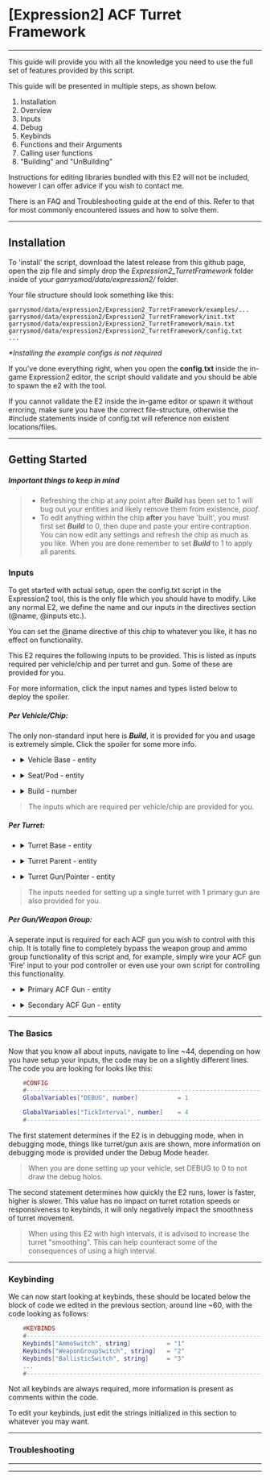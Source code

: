 # \[Expression2\] ACF Turret Framework

---

 This guide will provide you with all the knowledge you need to use the full set of features provided by this script. 

This guide will be presented in multiple steps, as shown below.

1. Installation
2. Overview
3. Inputs
4. Debug
5. Keybinds
6. Functions and their Arguments
7. Calling user functions
8. "Building" and "UnBuilding"

Instructions for editing libraries bundled with this E2 will not be included, however I can offer advice if you wish to contact me.

There is an FAQ and Troubleshooting guide at the end of this. Refer to that for most commonly encountered issues and how to solve them.

---

## Installation
To 'install' the script, download the latest release from this github page, open the zip file and simply drop the *Expression2_TurretFramework* folder inside of your *garrysmod/data/expression2/* folder. 

Your file structure should look something like this:

```.
garrysmod/data/expression2/Expression2_TurretFramework/examples/...
garrysmod/data/expression2/Expression2_TurretFramework/init.txt
garrysmod/data/expression2/Expression2_TurretFramework/main.txt
garrysmod/data/expression2/Expression2_TurretFramework/config.txt
...
```

*\*Installing the example configs is not required*

If you've done everything right, when you open the **config.txt** inside the in-game Expression2 editor, the script should validate and you should be able to spawn the e2 with the tool. 

If you cannot validate the E2 inside the in-game editor or spawn it without erroring, make sure you have the correct file-structure, otherwise the \#include statements inside of config.txt will reference non existent locations/files.

---

## Getting Started

##### Important things to keep in mind

> - Refreshing the chip at any point after ***Build*** has been set to 1 will bug out your entities and likely remove them from existence, *poof*.
> - To edit anything within the chip **after** you have 'built', you must first set ***Build*** to 0, then dupe and paste your entire contraption. You can now edit any settings and refresh the chip as much as you like. When you are done remember to set ***Build*** to 1 to apply all parents.

### Inputs

To get started with actual setup, open the config.txt script in the Expression2 tool, this is the only file which you should have to modify. Like any normal E2, we define the name and our inputs in the directives section (@name, @inputs etc.).

You can set the @name directive of this chip to whatever you like, it has no effect on functionality.

This E2 requires the following inputs to be provided. This is listed as inputs required per vehicle/chip and per turret and gun. Some of these are provided for you.

For more information, click the input names and types listed below to deploy the spoiler.

##### Per Vehicle/Chip:

The only non-standard input here is ***Build***, it is provided for you and usage is extremely simple. Click the spoiler for some more info.

- <details><summary>Vehicle Base - entity</summary>
	
	>	The base prop of your vehicle, this is what will be used to determine the forward orientation of your vehicle.
	>	
	>	Keep that in mind when your turret starts rotating the wrong way or something, ideally you want the base forward vector and turret forward vector to be aligned.
	>	
	>	There is a turret angle offset you can adjust per turret, this is explained later.

</details>

- <details><summary>Seat/Pod - entity</summary>
	
	>	The seat which will control the turrets.
	>	
	>	The chip will use the inputs from the driver of this seat.

</details>

- <details><summary>Build - number</summary>
	
	>	This is used to finalize the vehicle setup, you should set this to 1 when you are happy with the setup and all the debug holos look correct. 
	>	
	>	The easiest method is to wire this to a toggle button and just flick it on when you are satisfied. If you want to change something after you have built, you *MUST* first toggle build off, dupe the whole build and spawn it fresh

</details>

> The inputs which are required per vehicle/chip are provided for you. 

##### Per Turret:

- <details><summary>Turret Base - entity</summary>
	
	>	This acts as the turret ring, it will rotate on the axis and plane visible in debug mode.
	>	
	>	Depending on your setup, your turret ring props might have 'funky' angles and will require setting an angle offset, this is further explained in the functions and arguments section.

</details>

- <details><summary>Turret Parent - entity</summary>
	
	>	This is what your turret will be attached to, in most cases this will be the same as the entity used for your Vehicle Base
	>	
	>	You can use any valid entity you like here, even world().
	>	
	>	You can attach turrets to other turrets.

</details>

- <details><summary>Turret Gun/Pointer - entity</summary>
	
	>	This is the prop that will act as your gun, it can be your acf gun entity or if you want to use multiple guns on the same axis, you can make this a prop and parent your guns to it.
	>	
	>	When doing this, it is important to orient the pointer prop so that its forward vector is aligned with the guns forward vector. Otherwise your guns aim angle will be offset by the error in orientation (10 degree difference in pitch will make the guns always aim 10 degrees above your aim position, same for yaw)

</details>

> The inputs needed for setting up a single turret with 1 primary gun are also provided for you.

##### Per Gun/Weapon Group:

A seperate input is required for each ACF gun you wish to control with this chip. It is totally fine to completely bypass the weapon group and ammo group functionality of this script and, for example, simply wire your ACF gun 'Fire' input to your pod controller or even use your own script for controlling this functionality.

- <details><summary>Primary ACF Gun - entity</summary>
	
	> This *must* be an acf gun, otherwise the chip will be calling acf function on a non acf entity, and doing more or less nothing.
	> 
	> A seperate input is required for every primary gun you wish to have in a given weapon group. 
	> 
	> Gun inputs can be reused in multiple weapon groups if you want to have the same gun in multiple weapon groups.

</details>

- <details><summary>Secondary ACF Gun - entity</summary>
	
	> This *must* be an acf gun, otherwise the chip will be calling acf function on a non acf entity, and doing more or less nothing.
	> 
	> A seperate input is required for every secondary gun you wish to have in a given weapon group. 
	> 
	> Gun inputs can be reused in multiple weapon groups if you want to have the same gun in multiple weapon groups.
	> 
	> IMPORTANT: Secondary guns are not affected by ammo group settings and switching, they will load from all attached crates.

</details>

---

### The Basics

Now that you know all about inputs, navigate to line ~44, depending on how you have setup your inputs, the code may be on a slightly different lines. The code you are looking for looks like this:

```Lua
    #CONFIG
    #---------------------------------------------------------------------------
    GlobalVariables["DEBUG", number]           = 1

    GlobalVariables["TickInterval", number]    = 4
    #---------------------------------------------------------------------------
```

The first statement determines if the E2 is in debugging mode, when in debugging mode, things like turret/gun axis are shown, more information on debugging mode is provided under the Debug Mode header.

>When you are done setting up your vehicle, set DEBUG to 0 to not draw the debug holos.

The second statement determines how quickly the E2 runs, lower is faster, higher is slower. This value has no impact on turret rotation speeds or responsiveness to keybinds, it will only negatively impact the smoothness of turret movement.

>When using this E2 with high intervals, it is advised to increase the turret "smoothing". This can help counteract some of the consequences of using a high interval.

---

### Keybinding

We can now start looking at keybinds, these should be located below the block of code we edited in the previous section, around line ~60, with the code looking as follows:

```Lua
	#KEYBINDS
	#---------------------------------------------------------------------------
	Keybinds["AmmoSwitch", string]          = "1"
    Keybinds["WeaponGroupSwitch", string]   = "2"
    Keybinds["BallisticSwitch", string]     = "3"
    ...
	#---------------------------------------------------------------------------

```

Not all keybinds are always required, more information is present as comments within the code.

To edit your keybinds, just edit the strings initialized in this section to whatever you may want.

---

### Troubleshooting

---



---
